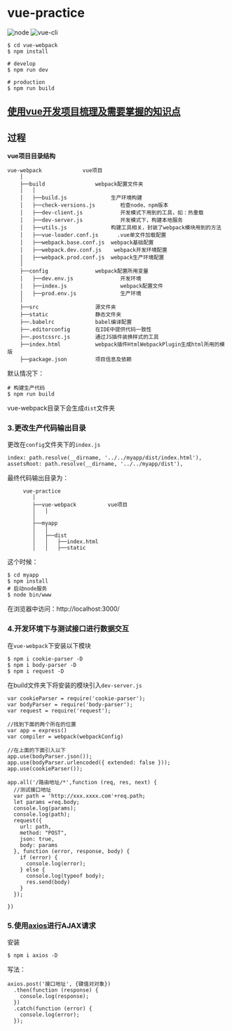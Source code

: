# vue-practice

![node](https://img.shields.io/badge/node-v6.10.0-green)
![vue-cli](https://img.shields.io/badge/vue--cli-v2.8.2-green)


```
$ cd vue-webpack
$ npm install

# develop
$ npm run dev

# production
$ npm run build
```

## [使用vue开发项目梳理及需要掌握的知识点](http://reahink.com/2017/09/%E4%BD%BF%E7%94%A8vue%E5%BC%80%E5%8F%91%E9%A1%B9%E7%9B%AE%E6%A2%B3%E7%90%86%E5%8F%8A%E9%9C%80%E8%A6%81%E6%8E%8C%E6%8F%A1%E7%9A%84%E7%9F%A5%E8%AF%86%E7%82%B9/)


## 过程

__vue项目目录结构__
```
vue-webpack				vue项目
    │
    ├──build				webpack配置文件夹
    │   │
    │   ├──build.js				 生产环境构建
    │   ├──check-versions.js		检查node、npm版本
    │   ├──dev-client.js			开发模式下用到的工具，如：热重载
    │   ├──dev-server.js			开发模式下，构建本地服务
    │   ├──utils.js				 构建工具相关，封装了webpack模块用到的方法
    │   ├──vue-loader.conf.js	   .vue单文件加载配置
    │   ├──webpack.base.conf.js	 webpack基础配置
    │   ├──webpack.dev.conf.js	  webpack开发环境配置
    │   ├──webpack.prod.conf.js	 webpack生产环境配置
    │
    ├──config				webpack配置所用变量
    │   ├──dev.env.js				开发环境
    │   ├──index.js					webpack配置文件
    │   ├──prod.env.js				生产环境
    │
    ├──src 					源文件夹
    ├──static 				静态文件夹
    ├──.babelrc				babel编译配置
    ├──.editorconfig		在IDE中提供代码一致性
    ├──.postcssrc.js		通过JS插件装换样式的工具
    ├──index.html			webpack插件HtmlWebpackPlugin生成html所用的模版
    ├──package.json			项目信息及依赖
```
默认情况下：

```
# 构建生产代码
$ npm run build
```
vue-webpack目录下会生成```dist```文件夹

### 3.更改生产代码输出目录
更改在```config```文件夹下的```index.js```

```
index: path.resolve(__dirname, '../../myapp/dist/index.html'),
assetsRoot: path.resolve(__dirname, '../../myapp/dist'),
```
最终代码输出目录为：

```
	 vue-practice
        │
        ├──vue-webpack			vue项目
        │   │
        │
        ├──myapp
        │   │
        │   ├──dist
        │   │   ├──index.html
        │   │   ├──static

```
这个时候：
```
$ cd myapp
$ npm install
# 启动node服务
$ node bin/www
```
在浏览器中访问：http://localhost:3000/

### 4.开发环境下与测试接口进行数据交互

在```vue-webpack```下安装以下模块

```
$ npm i cookie-parser -D
$ npm i body-parser -D
$ npm i request -D
```

在build文件夹下将安装的模块引入```dev-server.js```

```
var cookieParser = require('cookie-parser');
var bodyParser = require('body-parser');
var request = require('request');

//找到下面的两个所在的位置
var app = express()
var compiler = webpack(webpackConfig)

//在上面的下面引入以下
app.use(bodyParser.json());
app.use(bodyParser.urlencoded({ extended: false }));
app.use(cookieParser());

app.all('/路由地址/*',function (req, res, next) {
  //测试接口地址
  var path = 'http://xxx.xxxx.com'+req.path;
  let params =req.body;
  console.log(params);
  console.log(path);
  request({
    url: path,
    method: "POST",
    json: true,
    body: params
  }, function (error, response, body) {
    if (error) {
      console.log(error);
    } else {
      console.log(typeof body);
      res.send(body)
    }
  });

})
```

### 5.使用[axios](https://github.com/mzabriskie/axios)进行AJAX请求
安装

```
$ npm i axios -D
```
写法：

```
axios.post('接口地址', {键值对对象})
  .then(function (response) {
    console.log(response);
  })
  .catch(function (error) {
    console.log(error);
  });
```
